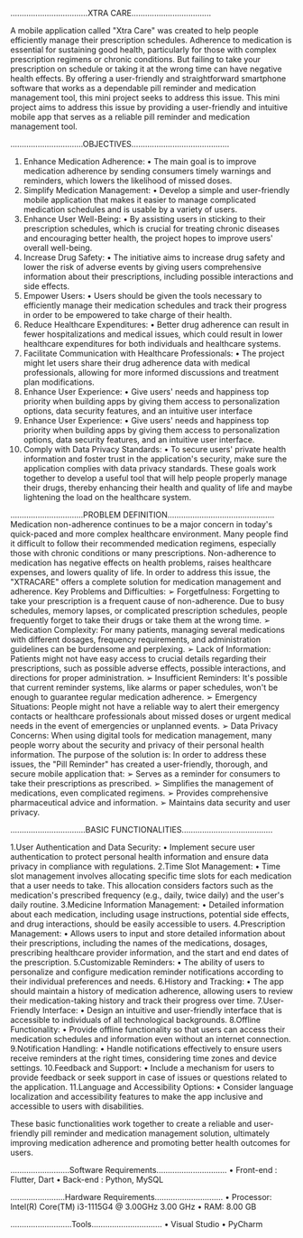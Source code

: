 ..................................XTRA CARE...................................

A mobile application called "Xtra Care" was created to help people efficiently manage their
prescription schedules. Adherence to medication is essential for sustaining good health, particularly
for those with complex prescription regimens or chronic conditions. But failing to take your
prescription on schedule or taking it at the wrong time can have negative health effects. By offering a
user-friendly and straightforward smartphone software that works as a dependable pill reminder and
medication management tool, this mini project seeks to address this issue. This mini project aims to
address this issue by providing a user-friendly and intuitive mobile app that serves as a reliable pill
reminder and medication management tool.

................................OBJECTIVES...........................................
1. Enhance Medication Adherence:
• The main goal is to improve medication adherence by sending consumers timely
warnings and reminders, which lowers the likelihood of missed doses.
2. Simplify Medication Management:
• Develop a simple and user-friendly mobile application that makes it easier to manage
complicated medication schedules and is usable by a variety of users.
3. Enhance User Well-Being:
• By assisting users in sticking to their prescription schedules, which is crucial for
treating chronic diseases and encouraging better health, the project hopes to improve
users' overall well-being.
4. Increase Drug Safety:
• The initiative aims to increase drug safety and lower the risk of adverse events by
giving users comprehensive information about their prescriptions, including possible
interactions and side effects.
5. Empower Users:
• Users should be given the tools necessary to efficiently manage their medication
schedules and track their progress in order to be empowered to take charge of their
health.
6. Reduce Healthcare Expenditures:
• Better drug adherence can result in fewer hospitalizations and medical issues, which
could result in lower healthcare expenditures for both individuals and healthcare
systems.
7. Facilitate Communication with Healthcare Professionals:
• The project might let users share their drug adherence data with medical
professionals, allowing for more informed discussions and treatment plan
modifications.
8. Enhance User Experience:
• Give users' needs and happiness top priority when building apps by giving them
access to personalization options, data security features, and an intuitive user
interface
9. Enhance User Experience:
• Give users' needs and happiness top priority when building apps by giving them
access to personalization options, data security features, and an intuitive user
interface.
10. Comply with Data Privacy Standards:
• To secure users' private health information and foster trust in the application's
security, make sure the application complies with data privacy standards.
These goals work together to develop a useful tool that will help people properly manage their drugs,
thereby enhancing their health and quality of life and maybe lightening the load on the healthcare
system.

................................PROBLEM DEFINITION...............................................
Medication non-adherence continues to be a major concern in today's quick-paced and more complex
healthcare environment. Many people find it difficult to follow their recommended medication
regimens, especially those with chronic conditions or many prescriptions. Non-adherence to
medication has negative effects on health problems, raises healthcare expenses, and lowers quality of
life. In order to address this issue, the "XTRACARE" offers a complete solution for medication
management and adherence.
Key Problems and Difficulties:
➢ Forgetfulness: Forgetting to take your prescription is a frequent cause of non-adherence. Due
to busy schedules, memory lapses, or complicated prescription schedules, people frequently
forget to take their drugs or take them at the wrong time.
➢ Medication Complexity: For many patients, managing several medications with different
dosages, frequency requirements, and administration guidelines can be burdensome and
perplexing.
➢ Lack of Information: Patients might not have easy access to crucial details regarding their
prescriptions, such as possible adverse effects, possible interactions, and directions for proper
administration.
➢ Insufficient Reminders: It's possible that current reminder systems, like alarms or paper
schedules, won't be enough to guarantee regular medication adherence.
➢ Emergency Situations: People might not have a reliable way to alert their emergency contacts
or healthcare professionals about missed doses or urgent medical needs in the event of
emergencies or unplanned events.
➢ Data Privacy Concerns: When using digital tools for medication management, many people
worry about the security and privacy of their personal health information.
The purpose of the solution is:
In order to address these issues, the "Pill Reminder" has created a user-friendly, thorough, and secure
mobile application that:
➢ Serves as a reminder for consumers to take their prescriptions as prescribed.
➢ Simplifies the management of medications, even complicated regimens.
➢ Provides comprehensive pharmaceutical advice and information.
➢ Maintains data security and user privacy.

.................................BASIC FUNCTIONALITIES........................................

1.User Authentication and Data Security:
• Implement secure user authentication to protect personal health information and ensure data
privacy in compliance with regulations.
2.Time Slot Management:
• Time slot management involves allocating specific time slots for each medication that a user
needs to take. This allocation considers factors such as the medication's prescribed frequency
(e.g., daily, twice daily) and the user's daily routine.
3.Medicine Information Management:
• Detailed information about each medication, including usage instructions, potential side
effects, and drug interactions, should be easily accessible to users.
4.Prescription Management:
• Allows users to input and store detailed information about their prescriptions, including the
names of the medications, dosages, prescribing healthcare provider information, and the start
and end dates of the prescription.
5.Customizable Reminders:
• The ability of users to personalize and configure medication reminder notifications according
to their individual preferences and needs.
6.History and Tracking:
• The app should maintain a history of medication adherence, allowing users to review their
medication-taking history and track their progress over time.
7.User-Friendly Interface:
• Design an intuitive and user-friendly interface that is accessible to individuals of all
technological backgrounds.
8.Offline Functionality:
• Provide offline functionality so that users can access their medication schedules and
information even without an internet connection.
9.Notification Handling:
• Handle notifications effectively to ensure users receive reminders at the right times,
considering time zones and device settings.
10.Feedback and Support:
• Include a mechanism for users to provide feedback or seek support in case of issues or
questions related to the application.
11.Language and Accessibility Options:
• Consider language localization and accessibility features to make the app inclusive and
accessible to users with disabilities.

These basic functionalities work together to create a reliable and user-friendly pill reminder and
medication management solution, ultimately improving medication adherence and promoting better
health outcomes for users.

..........................Software Requirements...............................
• Front-end : Flutter, Dart
• Back-end : Python, MySQL

........................Hardware Requirements..............................
• Processor: Intel(R) Core(TM) i3-1115G4 @ 3.00GHz 3.00 GHz
• RAM: 8.00 GB

...........................Tools...............................
• Visual Studio
• PyCharm
